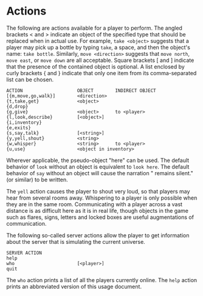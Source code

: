 # Actions

The following are actions available for a player to perform. The angled
brackets < and > indicate an object of the specified type that should be
replaced when in actual use. For example, `take <object>` suggests that a
player may pick up a bottle by typing `take`, a space, and then the
object's name: `take bottle`. Similarly, `move <direction>` suggests that
`move north`, `move east`, or `move down` are all acceptable. Square
brackets [ and ] indicate that the presence of the contained object is
optional. A list enclosed by curly brackets { and } indicate that only one
item from its comma-separated list can be chosen.

    ACTION                    OBJECT        INDIRECT OBJECT
    [{m,move,go,walk}]        <direction>
    {t,take,get}              <object>
    {d,drop}
    {g,give}                  <object>      to <player>
    {l,look,describe}         [<object>]
    {i,inventory}
    {e,exits}
    {s,say,talk}              [<string>]
    {y,yell,shout}            <string>
    {w,whisper}               <string>      to <player>
    {u,use}                   <object in inventory>

Wherever applicable, the pseudo-object "here" can be used. The default
behavior of `look` without an object is equivalent to `look here`. The
default behavior of `say` without an object will cause the narration
"<player> remains silent." (or similar) to be written.

The `yell` action causes the player to shout very loud, so that players
may hear from several rooms away. Whispering to a player is only possible
when they are in the same room. Communicating with a player across a vast
distance is as difficult here as it is in real life, though objects in the
game such as flares, signs, letters and locked boxes are useful
augmentations of communication.

The following so-called server actions allow the player to get information
about the server that is simulating the current universe.

    SERVER ACTION
    help
    who                       [<player>]
    quit

The `who` action prints a list of all the players currently online.
The `help` action prints an abbreviated version of this usage document.
